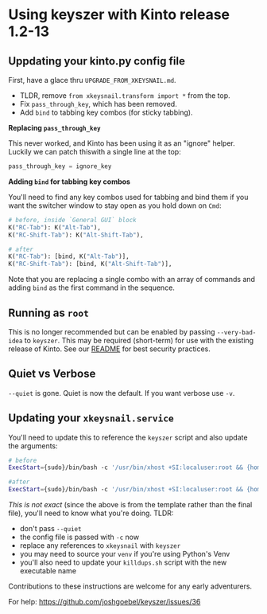 # Using keyszer with Kinto release 1.2-13

## Uppdating your kinto.py config file

First, have a glace thru `UPGRADE_FROM_XKEYSNAIL.md`.

- TLDR, remove `from xkeysnail.transform import *` from the top.
- Fix `pass_through_key`, which has been removed.
- Add `bind` to tabbing key combos (for sticky tabbing).

**Replacing `pass_through_key`**

This never worked, and Kinto has been using it as an "ignore" helper.  Luckily we can patch thiswith a single line at the top:

```py
pass_through_key = ignore_key
```

**Adding `bind` for tabbing key combos**

You'll need to find any key combos used for tabbing and bind them if you want the switcher window to stay open as you hold down on `Cmd`:

```py
# before, inside `General GUI` block
K("RC-Tab"): K("Alt-Tab"),
K("RC-Shift-Tab"): K("Alt-Shift-Tab"),

# after
K("RC-Tab"): [bind, K("Alt-Tab")],
K("RC-Shift-Tab"): [bind, K("Alt-Shift-Tab")],
```

Note that you are replacing a single combo with an array of commands and adding `bind` as the first command in the sequence.


## Running as `root`

This is no longer recommended but can be enabled by passing `--very-bad-idea` to `keyszer`.  This may be required (short-term) for use with the existing release of Kinto.  See our [README](https://github.com/joshgoebel/keyszer#running-as-a-semi-privileged-user) for best security practices.


## Quiet vs Verbose

`--quiet` is gone.  Quiet is now the default.  If you want verbose use `-v`.


## Updating your `xkeysnail.service`

You'll need to update this to reference the `keyszer` script and also update the arguments:

```sh
# before
ExecStart={sudo}/bin/bash -c '/usr/bin/xhost +SI:localuser:root && {homedir}/.config/kinto/killdups.sh && {xkeysnail} --quiet --watch {homedir}/.config/kinto/kinto.py'

#after
ExecStart={sudo}/bin/bash -c '/usr/bin/xhost +SI:localuser:root && {homedir}/.config/kinto/killdups.sh && {xkeysnail} --watch -c {homedir}/.config/kinto/kinto.py'
```

_This is not exact_ (since the above is from the template rather than the final file), you'll need to know what you're doing.  TLDR:

- don't pass `--quiet`
- the config file is passed with `-c` now
- replace any references to `xkeysnail` with `keyszer`
- you may need to source your `venv` if you're using Python's Venv
- you'll also need to update your `killdups.sh` script with the new executable name


Contributions to these instructions are welcome for any early adventurers.

For help: https://github.com/joshgoebel/keyszer/issues/36







